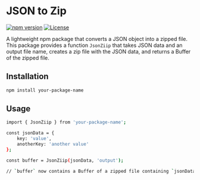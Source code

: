 # JSON to Zip

[![npm version](https://img.shields.io/npm/v/json-to-zip.svg)](https://www.npmjs.com/package/json-to-zip)
[![License](https://img.shields.io/badge/license-MIT-blue.svg)](https://github.com/your-username/json-to-zip/blob/main/LICENSE)

A lightweight npm package that converts a JSON object into a zipped file.
This package provides a function `JsonZiip` that takes JSON data and an output file name, creates a zip file with the JSON data, and returns a Buffer of the zipped file.

## Installation

```bash
npm install your-package-name
```
## Usage

``` bash
import { JsonZiip } from 'your-package-name';

const jsonData = {
    key: 'value',
    anotherKey: 'another value'
};

const buffer = JsonZiip(jsonData, 'output');

// `buffer` now contains a Buffer of a zipped file containing `jsonData`
```